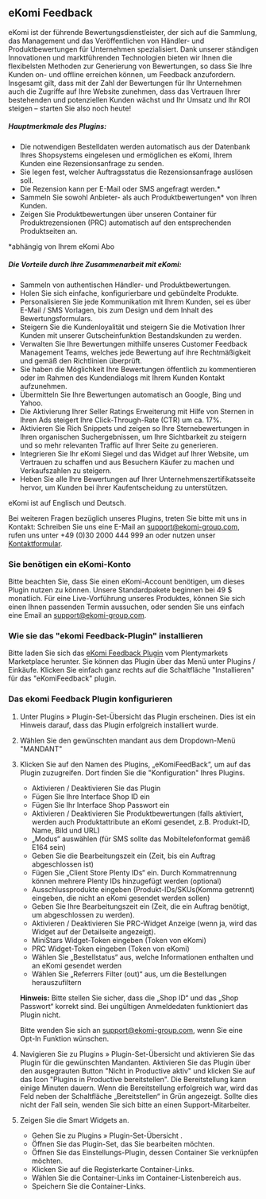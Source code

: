 ## eKomi Feedback

eKomi ist der führende Bewertungsdienstleister, der sich auf die Sammlung, das Management und das Veröffentlichen von Händler- und Produktbewertungen für Unternehmen spezialisiert. Dank unserer ständigen Innovationen und marktführenden Technologien bieten wir Ihnen die flexibelsten Methoden zur Generierung von Bewertungen, so dass Sie Ihre Kunden on- und offline erreichen können, um Feedback anzufordern. Insgesamt gilt, dass mit der Zahl der Bewertungen für Ihr Unternehmen auch die Zugriffe auf Ihre Website zunehmen, dass das Vertrauen Ihrer bestehenden und potenziellen Kunden wächst und Ihr Umsatz und Ihr ROI steigen – starten Sie also noch heute!


##### Hauptmerkmale des Plugins:
- Die notwendigen Bestelldaten werden automatisch aus der Datenbank Ihres Shopsystems eingelesen und ermöglichen es eKomi, Ihrem Kunden eine Rezensionsanfrage zu senden.
- Sie legen fest, welcher Auftragsstatus die Rezensionsanfrage auslösen soll.
- Die Rezension kann per E-Mail oder SMS angefragt werden.*
- Sammeln Sie sowohl Anbieter- als auch Produktbewertungen* von Ihren Kunden.
- Zeigen Sie Produktbewertungen über unseren Container für Produktrezensionen (PRC) automatisch auf den entsprechenden Produktseiten an.

*abhängig von Ihrem eKomi Abo

##### Die Vorteile durch Ihre Zusammenarbeit mit eKomi:
- Sammeln von authentischen Händler- und Produktbewertungen.
- Holen Sie sich einfache, konfigurierbare und gebündelte Produkte. 
- Personalisieren Sie jede Kommunikation mit Ihrem Kunden, sei es über E-Mail / SMS Vorlagen, bis zum Design und dem Inhalt des Bewertungsformulars.
- Steigern Sie die Kundenloyalität und steigern Sie die Motivation Ihrer Kunden mit unserer Gutscheinfunktion Bestandskunden zu werden.
- Verwalten Sie Ihre Bewertungen mithilfe unseres Customer Feedback Management Teams, welches jede Bewertung auf ihre Rechtmäßigkeit und gemäß den Richtlinien überprüft.
- Sie haben die Möglichkeit Ihre Bewertungen öffentlich zu kommentieren oder im Rahmen des Kundendialogs mit Ihrem Kunden Kontakt aufzunehmen.
- Übermitteln Sie Ihre Bewertungen automatisch an Google, Bing und Yahoo.
- Die Aktivierung Ihrer Seller Ratings Erweiterung mit Hilfe von Sternen in Ihren Ads steigert Ihre Click-Through-Rate (CTR) um ca. 17%.
- Aktivieren Sie Rich Snippets und zeigen so Ihre Sternebewertungen in Ihren organischen Suchergebnissen, um Ihre Sichtbarkeit zu steigern und so mehr relevanten Traffic auf Ihrer Seite zu generieren.
- Integrieren Sie Ihr eKomi Siegel und das Widget auf Ihrer Website, um Vertrauen zu schaffen und aus Besuchern Käufer zu machen und Verkaufszahlen zu steigern.
- Heben Sie alle Ihre Bewertungen auf Ihrer Unternehmenszertifikatsseite hervor, um Kunden bei ihrer Kaufentscheidung zu unterstützen.

eKomi ist auf Englisch und Deutsch.

Bei weiteren Fragen bezüglich unseres Plugins, treten Sie bitte mit uns in Kontakt: Schreiben Sie uns eine E-Mail an [support@ekomi-group.com](support@ekomi-group.com), rufen uns unter +49 (0)30 2000 444 999 an oder nutzen unser [Kontaktformular](http://www.ekomi.de/de/contact-us/).


### Sie benötigen ein eKomi-Konto
Bitte beachten Sie, dass Sie einen eKomi-Account benötigen, um dieses Plugin nutzen zu können. Unsere Standardpakete beginnen bei 49 $ monatlich. Für eine Live-Vorführung unseres Produktes, können Sie sich einen Ihnen passenden Termin aussuchen, oder senden Sie uns einfach eine Email an [support@ekomi-group.com](support@ekomi-group.com).

### Wie sie das "ekomi Feedback-Plugin" installieren
Bitte laden Sie sich das [eKomi Feedback Plugin](https://marketplace.plentymarkets.com/plugins/integration/EkomiFeedback_5253) vom Plentymarkets Marketplace herunter. Sie können das Plugin über das Menü unter Plugins / Einkäufe. Klicken Sie einfach ganz rechts auf die Schaltfläche "Installieren" für das "eKomiFeedback" plugin.

### Das ekomi Feedback Plugin konfigurieren
1. Unter Plugins » Plugin-Set-Übersicht das Plugin erscheinen. Dies ist ein Hinweis darauf, dass das Plugin erfolgreich installiert wurde.

2. Wählen Sie den gewünschten mandant aus dem Dropdown-Menü "MANDANT"

3. Klicken Sie auf den Namen des Plugins, „eKomiFeedBack“, um auf das Plugin zuzugreifen. Dort finden Sie die "Konfiguration" Ihres Plugins.
	- Aktivieren / Deaktivieren Sie das Plugin
	- Fügen Sie Ihre Interface Shop ID ein
	- Fügen Sie Ihr Interface Shop Passwort ein 
	- Aktivieren / Deaktivieren Sie Produktbewertungen (falls aktiviert, werden auch Produktattribute an eKomi gesendet, z.B. Produkt-ID, Name, Bild und URL)
	- „Modus“ auswählen (für SMS sollte das Mobiltelefonformat gemäß E164 sein)
	- Geben Sie die Bearbeitungszeit ein (Zeit, bis ein Auftrag abgeschlossen ist)
	- Fügen Sie „Client Store Plenty IDs“ ein. Durch Kommatrennung können mehrere Plenty IDs hinzugefügt werden (optional)
	- Ausschlussprodukte eingeben (Produkt-IDs/SKUs(Komma getrennt) eingeben, die nicht an eKomi gesendet werden sollen)
	- Geben Sie Ihre Bearbeitungszeit ein (Zeit, die ein Auftrag benötigt, um abgeschlossen zu werden).
	- Aktivieren / Deaktivieren Sie PRC-Widget Anzeige (wenn ja, wird das Widget auf der Detailseite angezeigt).
	- MiniStars Widget-Token eingeben (Token von eKomi)
	- PRC Widget-Token eingeben (Token von eKomi)   
	- Wählen Sie „Bestellstatus“ aus, welche Informationen enthalten und an eKomi gesendet werden
	- Wählen Sie „Referrers Filter (out)“ aus, um die Bestellungen herauszufiltern
	
	**Hinweis:** Bitte stellen Sie sicher, dass die „Shop ID“ und das „Shop Passwort“ korrekt sind. Bei ungültigen Anmeldedaten funktioniert das Plugin nicht.
	
	Bitte wenden Sie sich an support@ekomi-group.com, wenn Sie eine Opt-In Funktion wünschen.
	 
4. Navigieren Sie zu Plugins » Plugin-Set-Übersicht  und aktivieren Sie das Plugin für die gewünschten Mandanten. Aktivieren Sie das Plugin über den ausgegrauten Button "Nicht in Productive aktiv" und klicken Sie auf das Icon "Plugins in Productive bereitstellen". Die Bereitstellung kann einige Minuten dauern. Wenn die Bereitstellung erfolgreich war, wird das Feld neben der Schaltfläche „Bereitstellen“ in Grün angezeigt. Sollte dies nicht der Fall sein, wenden Sie sich bitte an einen Support-Mitarbeiter.

5. Zeigen Sie die Smart Widgets an. 
    - Gehen Sie zu Plugins » Plugin-Set-Übersicht .
    - Öffnen Sie das Plugin-Set, das Sie bearbeiten möchten.
    - Öffnen Sie das Einstellungs-Plugin, dessen Container Sie verknüpfen möchten.
    - Klicken Sie auf die Registerkarte Container-Links.
    - Wählen Sie die Container-Links im Container-Listenbereich aus.
    - Speichern Sie die Container-Links.